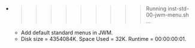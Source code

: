 * >>>>>>>>> Running inst-std-00-jwm-menu.sh ...
  * Add default standard menus in JWM.
  * Disk size = 4354084K. Space Used = 32K. Runtime = 00:00:00:01.
